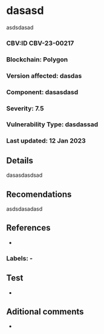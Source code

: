 # dasasd
  
asdsdasad
  
### CBV:ID CBV-23-00217
### Blockchain: Polygon
### Version affected: dasdas
### Component: dasasdasd
### Severity: 7.5
### Vulnerability Type: dasdassad
### Last updated: 12 Jan 2023

## Details

dasasdasdsad

## Recomendations

asdsdasadasd

## References

-

### Labels: -

## Test

-

## Aditional comments

-
